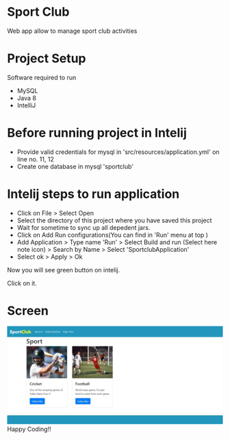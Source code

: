 # Sport Club
Web app allow to manage sport club activities

# Project Setup
Software required to run
- MySQL
- Java 8
- IntelliJ


# Before running project in Intelij
- Provide valid credentials for mysql in 'src/resources/application.yml' on line no. 11, 12
- Create one database in mysql 'sportclub'

# Intelij steps to run application
- Click on File > Select Open
- Select the directory of this project where you have saved this project
- Wait for sometime to sync up all depedent jars.
- Click on Add Run configurations(You can find in 'Run' menu at top )
- Add Application > Type name 'Run' > Select Build and run (Select here note icon) > Search by Name > Select 'SportclubApplication'
- Select ok > Apply > Ok

Now you will see green button on intelij.

Click on it. 

# Screen
<img src = "https://github.com/eshaikhahmed/sportclub/blob/main/Screenshots/Screen3.JPG" />
Happy Coding!!
